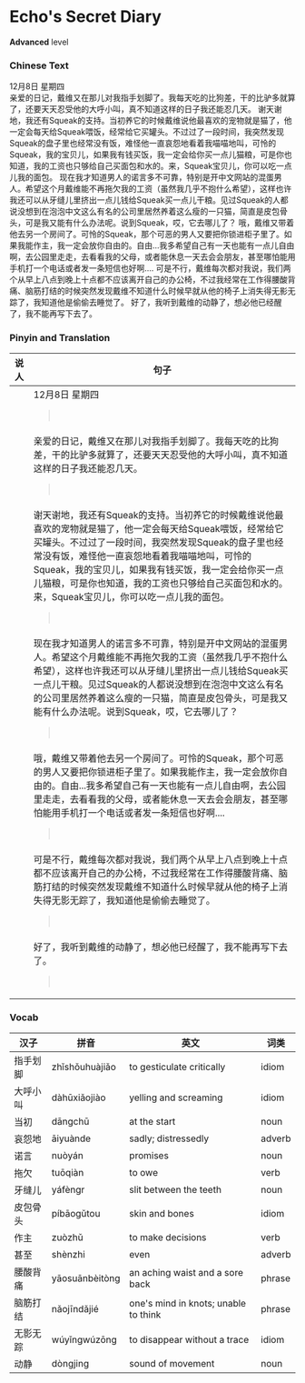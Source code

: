 # Echo's Secret Diary
**Advanced** level
### Chinese Text
12月8日 星期四<br />亲爱的日记，戴维又在那儿对我指手划脚了。我每天吃的比狗差，干的比驴多就算了，还要天天忍受他的大呼小叫，真不知道这样的日子我还能忍几天。
谢天谢地，我还有Squeak的支持。当初养它的时候戴维说他最喜欢的宠物就是猫了，他一定会每天给Squeak喂饭，经常给它买罐头。不过过了一段时间，我突然发现Squeak的盘子里也经常没有饭，难怪他一直哀怨地看着我喵喵地叫，可怜的Squeak，我的宝贝儿，如果我有钱买饭，我一定会给你买一点儿猫粮，可是你也知道，我的工资也只够给自己买面包和水的。来，Squeak宝贝儿，你可以吃一点儿我的面包。
现在我才知道男人的诺言多不可靠，特别是开中文网站的混蛋男人。希望这个月戴维能不再拖欠我的工资（虽然我几乎不抱什么希望），这样也许我还可以从牙缝儿里挤出一点儿钱给Squeak买一点儿干粮。见过Squeak的人都说没想到在泡泡中文这么有名的公司里居然养着这么瘦的一只猫，简直是皮包骨头，可是我又能有什么办法呢。说到Squeak，哎，它去哪儿了？
哦，戴维又带着他去另一个房间了。可怜的Squeak，那个可恶的男人又要把你锁进柜子里了。如果我能作主，我一定会放你自由的。自由...我多希望自己有一天也能有一点儿自由啊，去公园里走走，去看看我的父母，或者能休息一天去会会朋友，甚至哪怕能用手机打一个电话或者发一条短信也好啊....
可是不行，戴维每次都对我说，我们两个从早上八点到晚上十点都不应该离开自己的办公椅，不过我经常在工作得腰酸背痛、脑筋打结的时候突然发现戴维不知道什么时候早就从他的椅子上消失得无影无踪了，我知道他是偷偷去睡觉了。
好了，我听到戴维的动静了，想必他已经醒了，我不能再写下去了。

### Pinyin and Translation
|说人|句子|
|----|----|
||12月8日 星期四<blockquote><br /></blockquote>|
||亲爱的日记，戴维又在那儿对我指手划脚了。我每天吃的比狗差，干的比驴多就算了，还要天天忍受他的大呼小叫，真不知道这样的日子我还能忍几天。<blockquote><br /></blockquote>|
||谢天谢地，我还有Squeak的支持。当初养它的时候戴维说他最喜欢的宠物就是猫了，他一定会每天给Squeak喂饭，经常给它买罐头。不过过了一段时间，我突然发现Squeak的盘子里也经常没有饭，难怪他一直哀怨地看着我喵喵地叫，可怜的Squeak，我的宝贝儿，如果我有钱买饭，我一定会给你买一点儿猫粮，可是你也知道，我的工资也只够给自己买面包和水的。来，Squeak宝贝儿，你可以吃一点儿我的面包。<blockquote><br /></blockquote>|
||现在我才知道男人的诺言多不可靠，特别是开中文网站的混蛋男人。希望这个月戴维能不再拖欠我的工资（虽然我几乎不抱什么希望），这样也许我还可以从牙缝儿里挤出一点儿钱给Squeak买一点儿干粮。见过Squeak的人都说没想到在泡泡中文这么有名的公司里居然养着这么瘦的一只猫，简直是皮包骨头，可是我又能有什么办法呢。说到Squeak，哎，它去哪儿了？<blockquote><br /></blockquote>|
||哦，戴维又带着他去另一个房间了。可怜的Squeak，那个可恶的男人又要把你锁进柜子里了。如果我能作主，我一定会放你自由的。自由...我多希望自己有一天也能有一点儿自由啊，去公园里走走，去看看我的父母，或者能休息一天去会会朋友，甚至哪怕能用手机打一个电话或者发一条短信也好啊....<blockquote><br /></blockquote>|
||可是不行，戴维每次都对我说，我们两个从早上八点到晚上十点都不应该离开自己的办公椅，不过我经常在工作得腰酸背痛、脑筋打结的时候突然发现戴维不知道什么时候早就从他的椅子上消失得无影无踪了，我知道他是偷偷去睡觉了。<blockquote><br /></blockquote>|
||好了，我听到戴维的动静了，想必他已经醒了，我不能再写下去了。<blockquote><br /></blockquote>|
### Vocab
|汉子|拼音|英文|词类|
|----|----|----|----|
|指手划脚|zhǐshǒuhuàjiǎo|to gesticulate critically|idiom|
|大呼小叫|dàhūxiǎojiào|yelling and screaming|idiom|
|当初|dāngchū|at the start|noun|
|哀怨地|āiyuànde|sadly; distressedly|adverb|
|诺言|nuòyán|promises|noun|
|拖欠|tuōqiàn|to owe|verb|
|牙缝儿|yáfèngr|slit between the teeth|noun|
|皮包骨头|píbāogǔtou|skin and bones|idiom|
|作主|zuòzhǔ|to make decisions|verb|
|甚至|shènzhi|even|adverb|
|腰酸背痛|yāosuānbèitòng|an aching waist and a sore back|phrase|
|脑筋打结|nǎojīndǎjié|one's mind in knots; unable to think|phrase|
|无影无踪|wúyǐngwúzōng|to disappear without a trace|idiom|
|动静|dòngjing|sound of movement|noun|